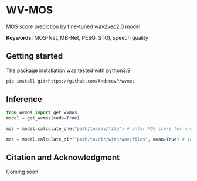 # WV-MOS
MOS score prediction by fine-tuned wav2vec2.0 model

**Keywords:** MOS-Net, MB-Net, PESQ, STOI, speech quality

## Getting started
The package installation was tested with python3.9

```bash
pip install git+https://github.com/AndreevP/wvmos
```
## Inference

```python
from wvmos import get_wvmos
model = get_wvmos(cuda=True)

mos = model.calculate_one("path/to/wav/file") # infer MOS score for one audio 

mos = model.calculate_dir("path/to/dir/with/wav/files", mean=True) # infer average MOS score across .wav files in directory
```

## Citation and Acknowledgment

Coming soon
